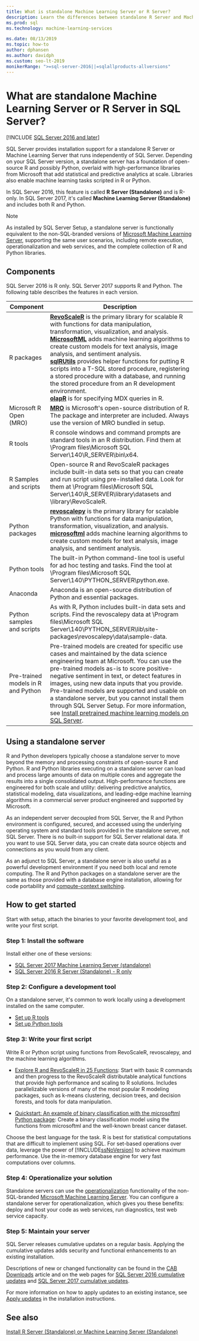 ```yaml
---
title: What is standalone Machine Learning Server or R Server?
description: Learn the differences between standalone R Server and Machine Learning Server in SQL Server Setup.
ms.prod: sql
ms.technology: machine-learning-services

ms.date: 08/13/2019  
ms.topic: how-to
author: dphansen
ms.author: davidph
ms.custom: seo-lt-2019
monikerRange: ">=sql-server-2016||=sqlallproducts-allversions"
---
```

# What are standalone Machine Learning Server or R Server in SQL Server?
[!INCLUDE [SQL Server 2016 and later](../../includes/applies-to-version/sqlserver2016.md)]

SQL Server provides installation support for a standalone R Server or Machine Learning Server that runs independently of SQL Server. Depending on your SQL Server version, a standalone server has a foundation of open-source R and possibly Python, overlaid with high-performance libraries from Microsoft that add statistical and predictive analytics at scale. Libraries also enable machine learning tasks scripted in R or Python. 

In SQL Server 2016, this feature is called **R Server (Standalone)** and is R-only. In SQL Server 2017, it's called **Machine Learning Server (Standalone)** and includes both R and Python.  

> [!Note]
> As installed by SQL Server Setup, a standalone server is functionally equivalent to the non-SQL-branded versions of [Microsoft Machine Learning Server](/machine-learning-server/what-is-machine-learning-server), supporting the same user scenarios, including remote execution, operationalization and web services, and the complete collection of R and Python libraries.

## Components

SQL Server 2016 is R only. SQL Server 2017 supports R and Python. The following table describes the features in each version.

| Component | Description |
|-----------|-------------|
| R packages | [**RevoScaleR**](ref-r-revoscaler.md) is the primary library for scalable R with functions for data manipulation, transformation, visualization, and analysis.  <br/>[**MicrosoftML**](ref-r-microsoftml.md) adds machine learning algorithms to create custom models for text analysis, image analysis, and sentiment analysis. <br/>[**sqlRUtils**](ref-r-sqlrutils.md) provides helper functions for putting R scripts into a T-SQL stored procedure, registering a stored procedure with a database, and running the stored procedure from an R development environment.<br/>[**olapR**](ref-r-olapr.md) is for specifying MDX queries in R.|
| Microsoft R Open (MRO) | [**MRO**](https://mran.microsoft.com/open) is Microsoft's open-source distribution of R. The package and interpreter are included. Always use the version of MRO bundled in setup. |
| R tools | R console windows and command prompts are standard tools in an R distribution. Find them at \Program files\Microsoft SQL Server\140\R_SERVER\bin\x64. |
| R Samples and scripts |  Open-source R and RevoScaleR packages include built-in data sets so that you can create and run script using pre-installed data. Look for them at \Program files\Microsoft SQL Server\140\R_SERVER\library\datasets and \library\RevoScaleR. |
| Python packages | [**revoscalepy**](../python/ref-py-revoscalepy.md) is the primary library for scalable Python with functions for data manipulation, transformation, visualization, and analysis. <br/>[**microsoftml**](../python/ref-py-microsoftml.md) adds machine learning algorithms to create custom models for text analysis, image analysis, and sentiment analysis.  |
| Python tools | The built-in Python command-line tool is useful for ad hoc testing and tasks. Find the tool at \Program files\Microsoft SQL Server\140\PYTHON_SERVER\python.exe. |
| Anaconda | Anaconda is an open-source distribution of Python and essential packages. |
| Python samples and scripts | As with R, Python includes built-in data sets  and scripts. Find the revoscalepy data at \Program files\Microsoft SQL Server\140\PYTHON_SERVER\lib\site-packages\revoscalepy\data\sample-data. |
| Pre-trained models in R and Python | Pre-trained models are created for specific use cases and maintained by the data science engineering team at Microsoft. You can use the pre-trained models as-is to score positive-negative sentiment in text, or detect features in images, using new data inputs that you provide. Pre-trained models are supported and usable on a standalone server, but you cannot install them through SQL Server Setup. For more information, see [Install pretrained machine learning models on SQL Server](../install/sql-pretrained-models-install.md). |

## Using a standalone server

R and Python developers typically choose a standalone server to move beyond the memory and processing constraints of open-source R and Python. R and Python libraries executing on a standalone server can load and process large amounts of data on multiple cores and aggregate the results into a single consolidated output. High-performance functions are engineered for both scale and utility: delivering predictive analytics, statistical modeling, data visualizations, and leading-edge machine learning algorithms in a commercial server product engineered and supported by Microsoft.

As an independent server decoupled from SQL Server, the R and Python environment is configured, secured, and accessed using the underlying operating system and standard tools provided in the standalone server, not SQL Server. There is no built-in support for SQL Server relational data. If you want to use SQL Server data, you can create data source objects and connections as you would from any client.

As an adjunct to SQL Server, a standalone server is also useful as a powerful development environment if you need both local and remote computing. The R and Python packages on a standalone server are the same as those provided with a database engine installation, allowing for code portability and [compute-context switching](/machine-learning-server/r/concept-what-is-compute-context).

## How to get started

Start with setup, attach the binaries to your favorite development tool, and write your first script.

### Step 1: Install the software

Install either one of these versions:

+ [SQL Server 2017 Machine Learning Server (standalone)](../install/sql-machine-learning-standalone-windows-install.md)
+ [SQL Server 2016 R Server (Standalone) - R only](../install/sql-machine-learning-standalone-windows-install.md?view=sql-server-2016)

### Step 2: Configure a development tool

On a standalone server, it's common to work locally using a development installed on the same computer.

+ [Set up R tools](set-up-a-data-science-client.md)
+ [Set up Python tools](../python/setup-python-client-tools-sql.md)

### Step 3: Write your first script

Write R or Python script using functions from RevoScaleR, revoscalepy, and the machine learning algorithms.
  
  + [Explore R and RevoScaleR in 25 Functions](/machine-learning-server/r/tutorial-r-to-revoscaler): Start with basic R commands and then progress to the RevoScaleR distributable analytical functions that provide high performance and scaling to R solutions. Includes parallelizable versions of many of the most popular R modeling packages, such as k-means clustering, decision trees, and decision forests, and tools for data manipulation.

  + [Quickstart: An example of binary classification with the microsoftml Python package](/machine-learning-server/python/quickstart-binary-classification-with-microsoftml): Create a binary classification model using the functions from microsoftml and the well-known breast cancer dataset.

Choose the best language for the task. R is best for statistical computations that are difficult to implement using SQL. For set-based operations over data, leverage the power of [!INCLUDE[ssNoVersion](../../includes/ssnoversion-md.md)] to achieve maximum performance. Use the in-memory database engine for very fast computations over columns.

### Step 4: Operationalize your solution

Standalone servers can use the [operationalization](//machine-learning-server/what-is-operationalization) functionality of the non-SQL-branded [Microsoft Machine Learning Server](/machine-learning-server/what-is-machine-learning-server). You can configure a standalone server for operationalization, which gives you these benefits: deploy and host your code as web services, run diagnostics, test web service capacity.

### Step 5: Maintain your server

SQL Server releases cumulative updates on a regular basis. Applying the cumulative updates adds security and functional enhancements to an existing installation. 

Descriptions of new or changed functionality can be found in the [CAB Downloads](../install/sql-ml-cab-downloads.md) article and on the web pages for [SQL Server 2016 cumulative updates](https://support.microsoft.com/help/3177312/sql-server-2016-build-versions) and [SQL Server 2017 cumulative updates](https://support.microsoft.com/help/4047329). 

For more information on how to apply updates to an existing instance, see [Apply updates](../install/sql-machine-learning-standalone-windows-install.md#apply-cu) in the installation instructions.

## See also

 [Install R Server (Standalone) or Machine Learning Server (Standalone)](../install/sql-machine-learning-standalone-windows-install.md)